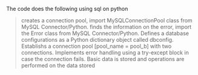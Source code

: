 The code does the following using sql on python

> creates a connection pool, import MySQLConnectionPool class from MySQL Connector/Python.
>finds the information on the error, import the Error class from MySQL Connector/Python.
>Defines a database configurations as a Python dictionary object called dbconfig.
>Establishs a connection pool [pool_name = pool_b] with two connections. 
>Implements error handling using a try-except block in case the connection fails.
Basic data is stored and operations are performed on the data stored
